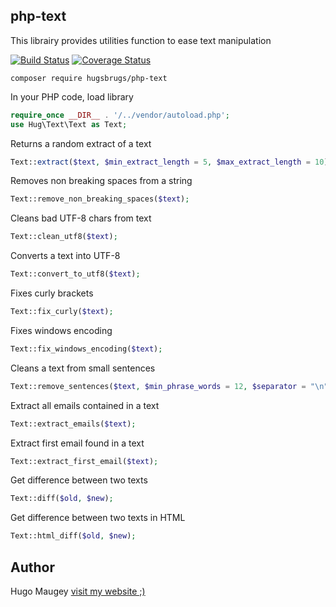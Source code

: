## php-text

This librairy provides utilities function to ease text manipulation

[![Build Status](https://travis-ci.org/hugsbrugs/php-text.svg?branch=master)](https://travis-ci.org/hugsbrugs/php-text)
[![Coverage Status](https://coveralls.io/repos/github/hugsbrugs/php-text/badge.svg?branch=master)](https://coveralls.io/github/hugsbrugs/php-text?branch=master)

```
composer require hugsbrugs/php-text
```

In your PHP code, load library
```php
require_once __DIR__ . '/../vendor/autoload.php';
use Hug\Text\Text as Text;
```

Returns a random extract of a text
```php
Text::extract($text, $min_extract_length = 5, $max_extract_length = 10);
```

Removes non breaking spaces from a string
```php
Text::remove_non_breaking_spaces($text);
```

Cleans bad UTF-8 chars from text
```php
Text::clean_utf8($text);
```

Converts a text into UTF-8
```php
Text::convert_to_utf8($text);
```

Fixes curly brackets
```php
Text::fix_curly($text);
```

Fixes windows encoding
```php
Text::fix_windows_encoding($text);
```

Cleans a text from small sentences
```php
Text::remove_sentences($text, $min_phrase_words = 12, $separator = "\n");
```

Extract all emails contained in a text
```php
Text::extract_emails($text);
```

Extract first email found in a text
```php
Text::extract_first_email($text);
```

Get difference between two texts
```php
Text::diff($old, $new);
```

Get difference between two texts in HTML
```php
Text::html_diff($old, $new);
```
## Author

Hugo Maugey [visit my website ;)](https://hugo.maugey.fr)
